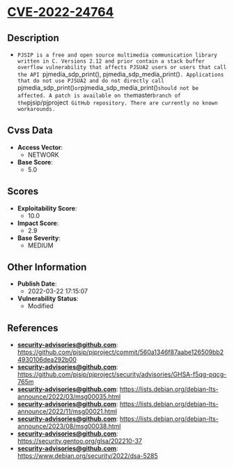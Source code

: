 
# [CVE-2022-24764](https://github.com/pjsip/pjproject/commit/560a1346f87aabe126509bb24930106dea292b00)

## Description

- `PJSIP is a free and open source multimedia communication library written in C. Versions 2.12 and prior contain a stack buffer overflow vulnerability that affects PJSUA2 users or users that call the API `pjmedia_sdp_print(), pjmedia_sdp_media_print()`. Applications that do not use PJSUA2 and do not directly call `pjmedia_sdp_print()` or `pjmedia_sdp_media_print()` should not be affected. A patch is available on the `master` branch of the `pjsip/pjproject` GitHub repository. There are currently no known workarounds.`

## Cvss Data

- **Access Vector**:
  - NETWORK
- **Base Score**:
  - 5.0

## Scores

- **Exploitability Score**:
  - 10.0
- **Impact Score**:
  - 2.9
- **Base Severity**:
  - MEDIUM

## Other Information

- **Publish Date**:
  - 2022-03-22 17:15:07
- **Vulnerability Status**:
  - Modified

## References

- **security-advisories@github.com**: https://github.com/pjsip/pjproject/commit/560a1346f87aabe126509bb24930106dea292b00
- **security-advisories@github.com**: https://github.com/pjsip/pjproject/security/advisories/GHSA-f5qg-pqcg-765m
- **security-advisories@github.com**: https://lists.debian.org/debian-lts-announce/2022/03/msg00035.html
- **security-advisories@github.com**: https://lists.debian.org/debian-lts-announce/2022/11/msg00021.html
- **security-advisories@github.com**: https://lists.debian.org/debian-lts-announce/2023/08/msg00038.html
- **security-advisories@github.com**: https://security.gentoo.org/glsa/202210-37
- **security-advisories@github.com**: https://www.debian.org/security/2022/dsa-5285

